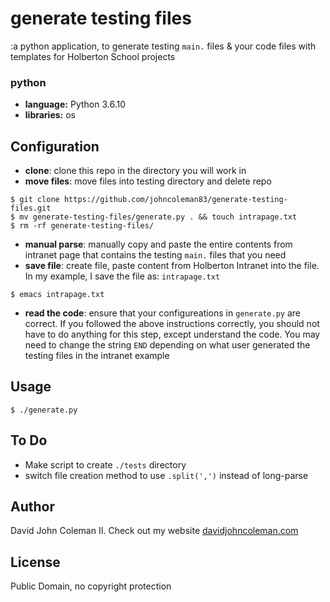 # generate testing files

:a python application, to generate testing `main.` files & your code files with
templates for Holberton School projects

### python

  * __language:__ Python 3.6.10
  * __libraries:__ os

## Configuration

* __clone__: clone this repo in the directory you will work in
* __move files__: move files into testing directory and delete repo

```
$ git clone https://github.com/johncoleman83/generate-testing-files.git
$ mv generate-testing-files/generate.py . && touch intrapage.txt
$ rm -rf generate-testing-files/
```

* __manual parse__: manually copy and paste the entire contents from intranet
  page that contains the testing `main.` files that you need
* __save file__: create file, paste content from Holberton Intranet into the
  file. In my example, I save the file as: `intrapage.txt`

```
$ emacs intrapage.txt
```

* __read the code__: ensure that your configureations in `generate.py` are
  correct.  If you followed the above instructions correctly, you should not
  have to do anything for this step, except understand the code.  You may need
  to change the string `END` depending on what user generated the testing files
  in the intranet example

## Usage

```
$ ./generate.py
```

## To Do

* Make script to create `./tests` directory
* switch file creation method to use `.split(',')` instead of long-parse

## Author

David John Coleman II.	Check out my website [davidjohncoleman.com](http://www.davidjohncoleman.com/)

## License

Public Domain, no copyright protection
